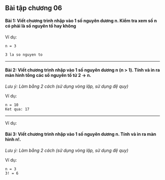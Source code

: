 ## Bài tập chương 06
#### Bài 1: Viết chương trình nhập vào 1 số nguyên dương n. Kiểm tra xem số n có phải là số nguyên tố hay không

Ví dụ:
```
n = 3

3 la so nguyen to
```

---

#### Bài 2: Viết chương trình nhập vào 1 số nguyên dương n (n > 1). Tính và in ra màn hình tổng các số nguyên tố từ 2 -> n.

*Lưu ý: Làm bằng 2 cách (sử dụng vòng lặp, sử dụng đệ quy)* 

Ví dụ:
```
n = 10
Ket qua: 17
```

---

Ví dụ:

#### Bài 3: Viết chương trình nhập vào 1 số nguyên dương n. Tính và in ra màn hình **n!**.

*Lưu ý: Làm bằng 2 cách (sử dụng vòng lặp, sử dụng đệ quy)* 

Ví dụ:
```
n = 3
3! = 6
```
